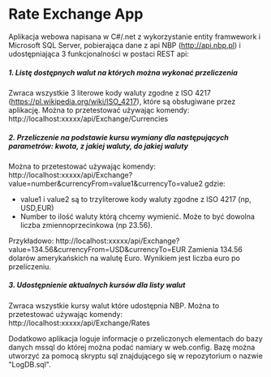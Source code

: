 # Rate Exchange App
Aplikacja webowa napisana w C#/.net z wykorzystanie entity framwework i  Microsoft SQL Server, pobierająca dane z api NBP (http://api.nbp.pl) i udostępniająca 3 funkcjonalności w postaci REST api:

##### 1. Listę dostępnych walut na których można wykonać przeliczenia
Zwraca wszystkie 3 literowe kody waluty zgodne z ISO 4217 (https://pl.wikipedia.org/wiki/ISO_4217), które są obsługiwane przez aplikację.
Można to przetestować używając komendy:
http://localhost:xxxxx/api/Exchange/Currencies

##### 2. Przeliczenie na podstawie kursu wymiany dla następujących parametrów: kwota, z jakiej waluty, do jakiej waluty
Można to przetestować używając komendy:
http://localhost:xxxxx/api/Exchange?value=number&currencyFrom=value1&currencyTo=value2
gdzie:
- value1 i value2 są to trzyliterowe kody waluty zgodne z ISO 4217 (np, USD,EUR)
- Number to ilość waluty którą chcemy wymienić. Może to być dowolna liczba zmiennoprzecinkowa (np 23.56).

Przykładowo:
http://localhost:xxxxx/api/Exchange?value=134.56&currencyFrom=USD&currencyTo=EUR
Zamienia 134.56 dolarów amerykańskich na walutę Euro. Wynikiem jest liczba euro po przeliczeniu.

##### 3. Udostępnienie aktualnych kursów dla listy walut
Zwraca wszystkie kursy walut które udostępnia NBP.
Można to przetestować używając komendy:
http://localhost:xxxxx/api/Exchange/Rates

Dodatkowo aplikacja loguje informacje o przeliczonych elementach do bazy danych mssql do której można podać namiary w web.config. Bazę można utworzyć za pomocą skryptu sql znajdującego się w repozytorium o nazwie "LogDB.sql".